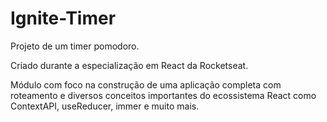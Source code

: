 # Ignite-Timer

Projeto de um timer pomodoro.

Criado durante a especialização em React da Rocketseat.

Módulo com foco na construção de uma aplicação completa com roteamento e diversos conceitos importantes do ecossistema React como ContextAPI, useReducer, immer e muito mais.